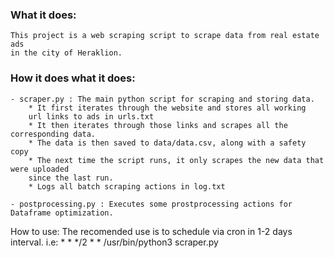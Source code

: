 ### What it does:
	This project is a web scraping script to scrape data from real estate ads
	in the city of Heraklion.

### How it does what it does:
	- scraper.py : The main python script for scraping and storing data.
		* It first iterates through the website and stores all working
		url links to ads in urls.txt
		* It then iterates through those links and scrapes all the corresponding data.
		* The data is then saved to data/data.csv, along with a safety copy
		* The next time the script runs, it only scrapes the new data that were uploaded 
		since the last run.
		* Logs all batch scraping actions in log.txt

	- postprocessing.py : Executes some prostprocessing actions for Dataframe optimization.

How to use:
	The recomended use is to schedule via cron in 1-2 days interval.
	i.e:
		* * */2 * * /usr/bin/python3 scraper.py
